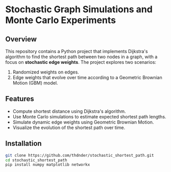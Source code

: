 # Stochastic Graph Simulations and Monte Carlo Experiments

## Overview
This repository contains a Python project that implements Dijkstra's algorithm to find the shortest path between two nodes in a graph, with a focus on **stochastic edge weights**. The project explores two scenarios:

1. Randomized weights on edges.  
2. Edge weights that evolve over time according to a Geometric Brownian Motion (GBM) model.

## Features
- Compute shortest distance using Dijkstra's algorithm.  
- Use Monte Carlo simulations to estimate expected shortest path lengths.  
- Simulate dynamic edge weights using Geometric Brownian Motion.  
- Visualize the evolution of the shortest path over time.

## Installation
```bash
git clone https://github.com/thdnder/stochastic_shortest_path.git
cd stochastic_shortest_path
pip install numpy matplotlib networkx
